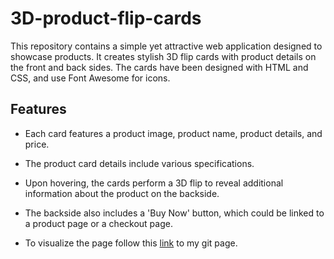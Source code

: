# 3D-product-flip-cards

This repository contains a simple yet attractive web application designed to showcase products. It creates stylish 3D flip cards with product details on the front and back sides. The cards have been designed with HTML and CSS, and use Font Awesome for icons.

## Features

* Each card features a product image, product name, product details, and price.
* The product card details include various specifications.
* Upon hovering, the cards perform a 3D flip to reveal additional information about the product on the backside.
* The backside also includes a 'Buy Now' button, which could be linked to a product page or a checkout page.


* To visualize the page follow this [link](https://nobletk.github.io/3D-product-flip-cards/flipCards.html) to my git page.
